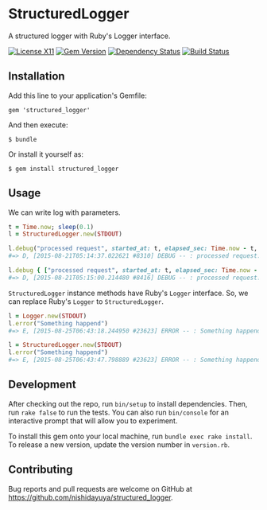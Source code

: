 # StructuredLogger

A structured logger with Ruby's Logger interface.

[![License X11](https://img.shields.io/badge/license-X11-brightgreen.svg)](https://raw.githubusercontent.com/nishidayuya/structured_logger/master/LICENSE.txt)
[![Gem Version](https://badge.fury.io/rb/structured_logger.svg)](http://badge.fury.io/rb/structured_logger)
[![Dependency Status](https://gemnasium.com/nishidayuya/structured_logger.svg)](https://gemnasium.com/nishidayuya/structured_logger)
[![Build Status](https://travis-ci.org/nishidayuya/structured_logger.svg?branch=master)](https://travis-ci.org/nishidayuya/structured_logger)

## Installation

Add this line to your application's Gemfile:

    gem 'structured_logger'

And then execute:

    $ bundle

Or install it yourself as:

    $ gem install structured_logger

## Usage

We can write log with parameters.

```ruby
t = Time.now; sleep(0.1)
l = StructuredLogger.new(STDOUT)

l.debug("processed request", started_at: t, elapsed_sec: Time.now - t, status: "ok")
#=> D, [2015-08-21T05:14:37.022621 #8310] DEBUG -- : processed request: started_at=2015-08-21 05:14:36 +0900 elapsed_sec=0.100156444 status="ok"

l.debug { ["processed request", started_at: t, elapsed_sec: Time.now - t, status: "ok"] }
#=> D, [2015-08-21T05:15:00.214480 #8416] DEBUG -- : processed request: started_at=2015-08-21 05:15:00 +0900 elapsed_sec=0.100193648 status="ok"
```

`StructuredLogger` instance methods have Ruby's `Logger` interface. So, we can replace Ruby's `Logger` to `StructuredLogger`.

```ruby
l = Logger.new(STDOUT)
l.error("Something happend")
#=> E, [2015-08-25T06:43:18.244950 #23623] ERROR -- : Something happend

l = StructuredLogger.new(STDOUT)
l.error("Something happend")
#=> E, [2015-08-25T06:43:47.798889 #23623] ERROR -- : Something happend
```

## Development

After checking out the repo, run `bin/setup` to install dependencies. Then, run `rake false` to run the tests. You can also run `bin/console` for an interactive prompt that will allow you to experiment.

To install this gem onto your local machine, run `bundle exec rake install`. To release a new version, update the version number in `version.rb`.

## Contributing

Bug reports and pull requests are welcome on GitHub at https://github.com/nishidayuya/structured_logger.
